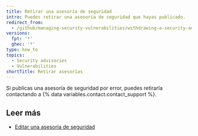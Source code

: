 ```yaml
---
title: Retirar una asesoría de seguridad
intro: Puedes retirar una asesoría de seguridad que hayas publicado.
redirect_from:
  - /github/managing-security-vulnerabilities/withdrawing-a-security-advisory
versions:
  fpt: '*'
  ghec: '*'
type: how_to
topics:
  - Security advisories
  - Vulnerabilities
shortTitle: Retirar asesorías
---
```


Si publicas una asesoría de seguridad por error, puedes retirarla contactando a {% data variables.contact.contact_support %}.

## Leer más

- [Editar una asesoría de seguridad](/github/managing-security-vulnerabilities/editing-a-security-advisory)
